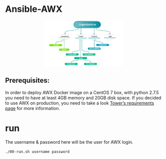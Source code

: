# Ansible-AWX
<!-- https://medium.com/swlh/ansible-awx-installation-5861b115455a -->

<p align="center">
  <img width="50%" src="./Ansible-AWX-object-hierarchy.png">
</p>

## Prerequisites:
In order to deploy AWX Docker image on a CentOS 7 box, with python 2.7.5 you need to have at least 4GB memory and 20GB disk space. If you decided to use AWX on production, you need to take a look [Tower’s requirements page](https://docs.ansible.com/ansible-tower/2.2.2/html/installandreference/requirements_refguide.html) for more information.

# run
The username & password here will be the user for AWX login.

```
./00-run.sh username password
```
